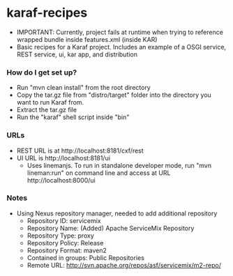 karaf-recipes
=============
* IMPORTANT:  Currently, project fails at runtime when trying to reference wrapped bundle inside features.xml (inside KAR)
* Basic recipes for a Karaf project.  Includes an example of a OSGI service, REST service, ui, kar app, and distribution

### How do I get set up? ###

* Run "mvn clean install" from the root directory
* Copy the tar.gz file from "distro/target" folder into the directory you want to run Karaf from.
* Extract the tar.gz file
* Run the "karaf" shell script inside "bin"

### URLs ###

* REST URL is at http://localhost:8181/cxf/rest
* UI URL is http://localhost:8181/ui
    * Uses linemanjs.  To run in standalone developer mode, run "mvn lineman:run" on   command line and access at URL http://localhost:8000/ui

### Notes ###

* Using Nexus repository manager, needed to add additional repository
    * Repository ID: servicemix
    * Repository Name: (Added) Apache ServiceMix Repository
    * Repository Type: proxy
    * Repository Policy: Release
    * Repository Format: maven2
    * Contained in groups: Public Repositories
    * Remote URL: http://svn.apache.org/repos/asf/servicemix/m2-repo/

